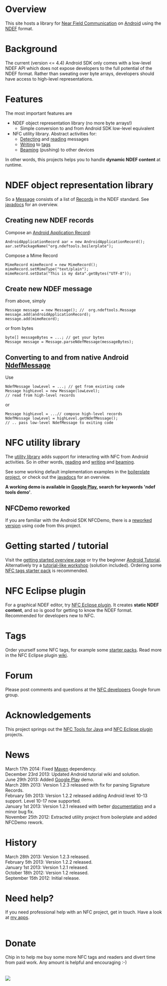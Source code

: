 # Overview #
This site hosts a library for [Near Field Communication](http://en.wikipedia.org/wiki/Near_field_communication) on [Android](http://www.android.com/) using the [NDEF](http://developer.android.com/reference/android/nfc/tech/Ndef.html) format.

# Background #
The current (version <= 4.4) Android SDK only comes with a low-level NDEF API which does not expose developers to the full potential of the NDEF format. Rather than sweating over byte arrays, developers should have access to high-level representations.

# Features #
The most important features are
  * NDEF object representation library (no more byte arrays!)
    * Simple conversion to and from Android SDK low-level equivalent
  * NFC utility library. Abstract activities for:
    * [Detecting](http://code.google.com/p/ndef-tools-for-android/source/browse/ndeftools-util/src/org/ndeftools/util/activity/NfcDetectorActivity.java) and [reading](http://code.google.com/p/ndef-tools-for-android/source/browse/ndeftools-util/src/org/ndeftools/util/activity/NfcReaderActivity.java) messages
    * [Writing](http://code.google.com/p/ndef-tools-for-android/source/browse/ndeftools-util/src/org/ndeftools/util/activity/NfcTagWriterActivity.java) to [tags](http://code.google.com/p/nfc-eclipse-plugin/wiki/Tags)
    * [Beaming](http://code.google.com/p/ndef-tools-for-android/source/browse/ndeftools-util/src/org/ndeftools/util/activity/NfcBeamWriterActivity.java) (pushing) to other devices

In other words, this projects helps you to handle <b>dynamic NDEF content</b> at runtime.
# NDEF object representation library #
So a [Message](http://code.google.com/p/ndef-tools-for-android/source/browse/ndeftools/src/org/ndeftools/Message.java) consists of a list of [Records](http://code.google.com/p/ndef-tools-for-android/source/browse/ndeftools/src/org/ndeftools/Record.java) in the NDEF standard. See [javadocs](http://wiki.ndef-tools-for-android.googlecode.com/git/javadoc/ndeftools/index.html) for an overview.
## Creating new NDEF records ##
Compose an [Android Application Record](http://developer.android.com/guide/topics/connectivity/nfc/nfc.html#aar):
```
AndroidApplicationRecord aar = new AndroidApplicationRecord();
aar.setPackageName("org.ndeftools.boilerplate");
```
Compose a Mime Record
```
MimeRecord mimeRecord = new MimeRecord();
mimeRecord.setMimeType("text/plain");
mimeRecord.setData("This is my data".getBytes("UTF-8"));
```
## Create new NDEF message ##
From above, simply
```
Message message = new Message(); //  org.ndeftools.Message
message.add(androidApplicationRecord);
message.add(mimeRecord);
```
or from bytes
```
byte[] messageBytes = ...; // get your bytes
Message message = Message.parseNdefMessage(messageBytes);
```
## Converting to and from native Android [NdefMessage](http://developer.android.com/reference/android/nfc/NdefMessage.html) ##
Use
```
NdefMessage lowLevel = ...; // get from existing code
Message highLevel = new Message(lowLevel);
// read from high-level records
```
or
```
Message highLevel = ...// compose high-level records
NdefMessage lowLevel = highLevel.getNdefMessage();
// .. pass low-level NdefMessage to exiting code
```
# NFC utility library #
The [utility library](http://code.google.com/p/ndef-tools-for-android/source/browse/#git%2Fndeftools-util) adds support for interacting with NFC from Android activities. So in other words, [reading](http://code.google.com/p/ndef-tools-for-android/source/browse/ndeftools-boilerplate/src/org/ndeftools/boilerplate/DefaultNfcReaderActivity.java) and [writing](http://code.google.com/p/ndef-tools-for-android/source/browse/ndeftools-boilerplate/src/org/ndeftools/boilerplate/DefaultNfcTagWriterActivity.java) and [beaming](http://code.google.com/p/ndef-tools-for-android/source/browse/ndeftools-boilerplate/src/org/ndeftools/boilerplate/DefaultNfcBeamWriterActivity.java).

See some working default implementation examples in the [boilerplate project](http://code.google.com/p/ndef-tools-for-android/source/browse/#git%2Fndeftools-boilerplate), or check out the [javadocs](http://wiki.ndef-tools-for-android.googlecode.com/git/javadoc/ndeftools-util/index.html) for an overview.

<b>A working demo is available in <a href='https://play.google.com/store/apps/details?id=org.ndeftools.boilerplate'>Google Play</a>, search for keywords 'ndef tools demo'</b>.
## NFCDemo reworked ##
If you are familiar with the Android SDK NFCDemo, there is a [reworked version](http://code.google.com/p/ndef-tools-for-android/source/browse/#git%2Fndeftools-nfcdemo) using code from this project.

# Getting started / tutorial #
Visit the [getting started overview page](GettingStartedAndroid.md) or try the beginner [Android Tutorial](AndroidTutorial.md). Alternatively try a [tutorial-like workshop](https://github.com/skjolber/Fagmote/tree/master/Android/Near%20Field%20Communications) (solution included). Ordering some [NFC tags starter pack](http://rapidnfc.com/r/1372) is recommended.
# NFC Eclipse plugin #
For a graphical NDEF editor, try [NFC Eclipse plugin](https://code.google.com/p/nfc-eclipse-plugin/). It creates <b>static NDEF content</b>, and so is good for getting to know the NDEF format. Recommended for developers new to NFC.

# Tags #
Order yourself some NFC tags, for example some [starter packs](http://rapidnfc.com/r/1372). Read more in the NFC Eclipse plugin [wiki](http://code.google.com/p/nfc-eclipse-plugin/wiki/Tags).

# Forum #
Please post comments and questions at the [NFC developers](http://groups.google.com/group/nfc-developers/topics) Google forum group.

# Acknowledgements #
This project springs out the [NFC Tools for Java](https://github.com/grundid/nfctools) and [NFC Eclipse plugin](https://code.google.com/p/nfc-eclipse-plugin/) projects.

# News #
March 17th 2014: Fixed [Maven](Maven.md) dependency.<br>
December 23rd 2013: Updated Android tutorial wiki and solution.<br>
June 29th 2013: Added <a href='https://play.google.com/store/apps/details?id=org.ndeftools.boilerplate'>Google Play</a> demo.<br>
March 28th 2013: Version 1.2.3 released with fix for parsing Signature Records.<br>
February 5th 2013: Version 1.2.2 released adding Android level 10-13 support. Level 10-17 now supported.<br>
January 1st 2013: Version 1.2.1 released with better <a href='http://wiki.ndef-tools-for-android.googlecode.com/git/javadoc/ndeftools/index.html'>documentation</a> and a minor bug fix.<br>
November 25th 2012: Extracted utility project from boilerplate and added NFCDemo rework.<br>

<h1>History</h1>
March 28th 2013: Version 1.2.3 released.<br>
February 5th 2013: Version 1.2.2 released.<br>
January 1st 2013: Version 1.2.1 released.<br>
October 18th 2012: Version 1.2 released.<br>
September 15th 2012: Initial release.<br>

<h1>Need help?</h1>
If you need professional help with an NFC project, get in touch. Have a look at <a href='https://play.google.com/store/search?q=pub:Thomas%20Rorvik%20Skjolberg'>my apps</a>.<br>
<br>
<h1>Donate</h1>
Chip in to help me buy some more NFC tags and readers and divert time from paid work. Any amount is helpful and encouraging :-)<br>
<br>
<br>
<a href='https://www.paypal.com/cgi-bin/webscr?cmd=_s-xclick&hosted_button_id=NPRZWPD7LH2SN'><img src='https://www.paypal.com/en_US/i/btn/btn_donateCC_LG.gif' /></a>

<blockquote>